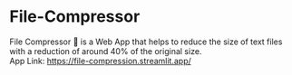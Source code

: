 # File-Compressor
File Compressor 📂 is a Web App that helps to reduce the size of text files with a reduction of around 40% of the original size. <br>
App Link: https://file-compression.streamlit.app/
